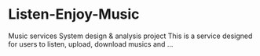 # Listen-Enjoy-Music
Music services
System design & analysis project 
This is a service designed for users to listen, upload, download musics and ...
